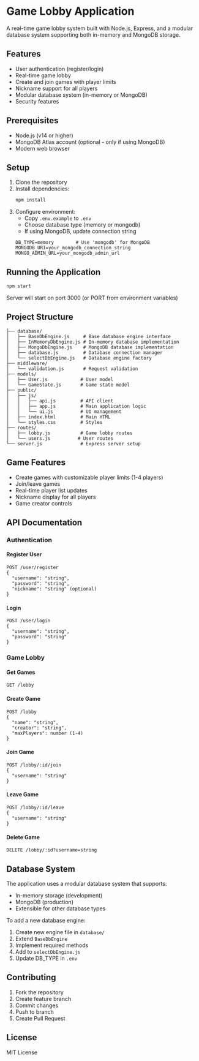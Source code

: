 # Game Lobby Application

A real-time game lobby system built with Node.js, Express, and a modular database system supporting both in-memory and MongoDB storage.

## Features

- User authentication (register/login)
- Real-time game lobby
- Create and join games with player limits
- Nickname support for all players
- Modular database system (in-memory or MongoDB)
- Security features

## Prerequisites

- Node.js (v14 or higher)
- MongoDB Atlas account (optional - only if using MongoDB)
- Modern web browser

## Setup

1. Clone the repository
2. Install dependencies:
   ```bash
   npm install
   ```
3. Configure environment:
   - Copy `.env.example` to `.env`
   - Choose database type (memory or mongodb)
   - If using MongoDB, update connection string
   ```
   DB_TYPE=memory        # Use 'mongodb' for MongoDB
   MONGODB_URI=your_mongodb_connection_string
   MONGO_ADMIN_URL=your_mongodb_admin_url
   ```

## Running the Application

```bash
npm start
```

Server will start on port 3000 (or PORT from environment variables)

## Project Structure

```
├── database/
│   ├── BaseDbEngine.js     # Base database engine interface
│   ├── InMemoryDbEngine.js # In-memory database implementation
│   ├── MongoDbEngine.js    # MongoDB database implementation
│   ├── database.js         # Database connection manager
│   └── selectDbEngine.js   # Database engine factory
├── middleware/
│   └── validation.js       # Request validation
├── models/
│   ├── User.js            # User model
│   └── GameState.js       # Game state model
├── public/
│   ├── js/
│   │   ├── api.js         # API client
│   │   ├── app.js         # Main application logic
│   │   └── ui.js          # UI management
│   ├── index.html         # Main HTML
│   └── styles.css         # Styles
├── routes/
│   ├── lobby.js           # Game lobby routes
│   └── users.js          # User routes
└── server.js              # Express server setup
```

## Game Features

- Create games with customizable player limits (1-4 players)
- Join/leave games
- Real-time player list updates
- Nickname display for all players
- Game creator controls

## API Documentation

### Authentication

#### Register User
```
POST /user/register
{
  "username": "string",
  "password": "string",
  "nickname": "string" (optional)
}
```

#### Login
```
POST /user/login
{
  "username": "string",
  "password": "string"
}
```

### Game Lobby

#### Get Games
```
GET /lobby
```

#### Create Game
```
POST /lobby
{
  "name": "string",
  "creator": "string",
  "maxPlayers": number (1-4)
}
```

#### Join Game
```
POST /lobby/:id/join
{
  "username": "string"
}
```

#### Leave Game
```
POST /lobby/:id/leave
{
  "username": "string"
}
```

#### Delete Game
```
DELETE /lobby/:id?username=string
```

## Database System

The application uses a modular database system that supports:
- In-memory storage (development)
- MongoDB (production)
- Extensible for other database types

To add a new database engine:
1. Create new engine file in `database/`
2. Extend `BaseDbEngine`
3. Implement required methods
4. Add to `selectDbEngine.js`
5. Update DB_TYPE in `.env`

## Contributing

1. Fork the repository
2. Create feature branch
3. Commit changes
4. Push to branch
5. Create Pull Request

## License

MIT License